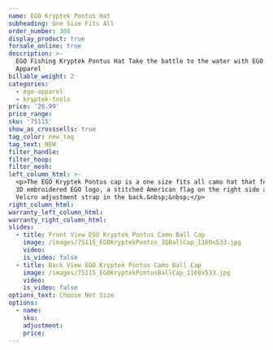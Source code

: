 ```yaml
---
name: EGO Kryptek Pontus Hat
subheading: One Size Fits All
order_number: 300
display_product: true
forsale_online: true
description: >-
  EGO Fishing Kryptek Pontus Hat Take the battle to the water with EGO Fishing
  Apparel
billable_weight: 2
categories:
  - ego-apparel
  - kryptek-tools
price: '26.99'
price_range:
sku: '75115'
show_as_crosssells: true
tag_color: new_tag
tag_text: NEW
filter_handle:
filter_hoop:
filter_mesh:
left_column_html: >-
  <p>The EGO Kryptek Pontus cap is a one size fits all camo hat that features a
  3D embroidered EGO logo, a stitched American flag on the right side and a
  Velcro adjustment strap in the back.&nbsp;&nbsp;</p>
right_column_html:
warranty_left_column_html:
warranty_right_column_html:
slides:
  - title: Front View EGO Kryptek Pontus Camo Ball Cap
    image: /images/75115_EGOKryptekPontus_3QBallCap_1160x533.jpg
    video:
    is_video: false
  - title: Back View EGO Kryptek Pontus Camo Ball Cap
    image: /images/75115_EGOKryptekPontusBallCap_1160x533.jpg
    video:
    is_video: false
options_text: Choose Net Size
options:
  - name:
    sku:
    adjustment:
    price:
---
```

